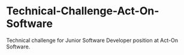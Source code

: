 # Technical-Challenge-Act-On-Software
Technical challenge for Junior Software Developer position at Act-On Software.
